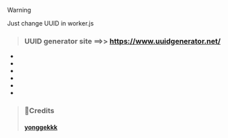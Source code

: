 > [!WARNING]
> Just change UUID in worker.js

> ### UUID generator site ==>>  https://www.uuidgenerator.net/

*
*
*
*
*
*
> ### 💠Credits
> #### [yonggekkk](https://github.com/yonggekkk)
